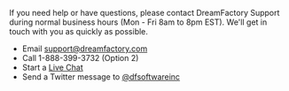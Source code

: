 If you need help or have questions, please contact DreamFactory Support during normal business hours (Mon - Fri 8am to 8pm EST). We'll get in touch with you as quickly as possible.

* Email support@dreamfactory.com
* Call 1-888-399-3732 (Option 2)
* Start a [Live Chat](https://beta.mycontactual.com/SC/chat.php?tenant=dreamfactory&sc_name=DreamFactory+Support+Center&referrer=Website)
* Send a Twitter message to [@dfsoftwareinc](https://twitter.com/dfsoftwareinc) 
